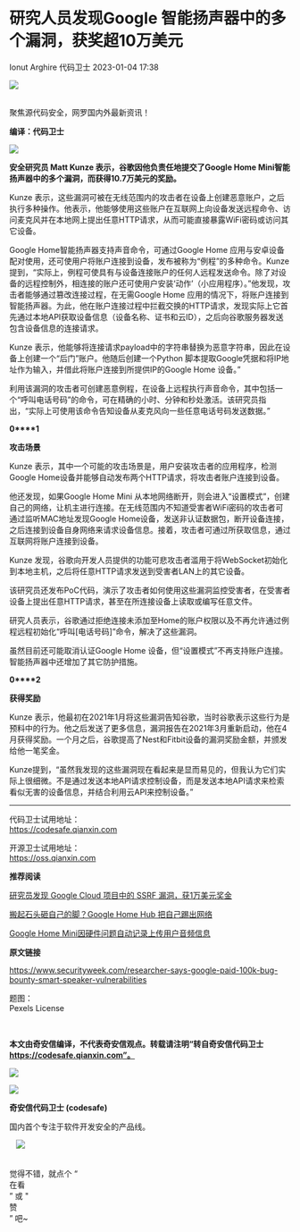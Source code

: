 #  研究人员发现Google 智能扬声器中的多个漏洞，获奖超10万美元   
Ionut Arghire  代码卫士   2023-01-04 17:38  
  
![](https://mmbiz.qpic.cn/mmbiz_gif/Az5ZsrEic9ot90z9etZLlU7OTaPOdibteeibJMMmbwc29aJlDOmUicibIRoLdcuEQjtHQ2qjVtZBt0M5eVbYoQzlHiaw/640?wx_fmt=gif "")  
  
   
聚焦源代码安全，网罗国内外最新资讯！  
  
**编译：代码卫士**  
  
![](https://mmbiz.qpic.cn/mmbiz_gif/oBANLWYScMSfgiamuOvibLI4GvAxMV0iaOSZFDPEATO5HUCkhA6zVrzYQbvT1EMHb3icWnMvH96hOUmGOY6Mx3gicnA/640?wx_fmt=gif "")  
  
**安全研究员 Matt Kunze 表示，谷歌因他负责任地提交了Google Home Mini智能扬声器中的多个漏洞，而获得10.7万美元的奖励。**  
  
  
  
Kunze 表示，这些漏洞可被在无线范围内的攻击者在设备上创建恶意账户，之后执行多种操作。他表示，他能够使用这些账户在互联网上向设备发送远程命令、访问麦克风并在本地网上提出任意HTTP请求，从而可能直接暴露WiFi密码或访问其它设备。  
  
Google Home智能扬声器支持声音命令，可通过Google Home 应用与安卓设备配对使用，还可使用户将账户连接到设备，发布被称为“例程”的多种命令。Kunze提到，“实际上，例程可使具有与设备连接账户的任何人远程发送命令。除了对设备的远程控制外，相连接的账户还可使用户安装‘动作’（小应用程序）。”他发现，攻击者能够通过篡改连接过程，在无需Google Home 应用的情况下，将账户连接到智能扬声器。为此，他在账户连接过程中拦截交换的HTTP请求，发现实际上它首先通过本地API获取设备信息（设备名称、证书和云ID），之后向谷歌服务器发送包含设备信息的连接请求。  
  
Kunze 表示，他能够将连接请求payload中的字符串替换为恶意字符串，因此在设备上创建一个“后门”账户。他随后创建一个Python 脚本提取Google凭据和将IP地址作为输入，并借此将账户连接到所提供IP的Google Home 设备。”  
  
利用该漏洞的攻击者可创建恶意例程，在设备上远程执行声音命令，其中包括一个“呼叫电话号码”的命令，可在精确的小时、分钟和秒处激活。该研究员指出，“实际上可使用该命令告知设备从麦克风向一些任意电话号码发送数据。”  
  
  
**0****1**  
  
**攻击场景**  
  
  
Kunze 表示，其中一个可能的攻击场景是，用户安装攻击者的应用程序，检测Google Home设备并能够自动发布两个HTTP请求，将攻击者账户连接到设备。  
  
他还发现，如果Google Home Mini 从本地网络断开，则会进入“设置模式”，创建自己的网络，让机主进行连接。在无线范围内不知道受害者WiFi密码的攻击者可通过监听MAC地址发现Google Home设备，发送非认证数据包，断开设备连接，之后连接到设备自身网络来请求设备信息。接着，攻击者可通过所获取信息，通过互联网将账户连接到设备。  
  
Kunze 发现，谷歌向开发人员提供的功能可悲攻击者滥用于将WebSocket初始化到本地主机，之后将任意HTTP请求发送到受害者LAN上的其它设备。  
  
该研究员还发布PoC代码，演示了攻击者如何使用这些漏洞监控受害者，在受害者设备上提出任意HTTP请求，甚至在所连接设备上读取或编写任意文件。  
  
研究人员表示，谷歌通过拒绝连接未添加至Home的账户权限以及不再允许通过例程远程初始化“呼叫[电话号码]”命令，解决了这些漏洞。  
  
虽然目前还可能取消认证Google Home 设备，但“设置模式”不再支持账户连接。智能扬声器中还增加了其它防护措施。  
  
  
**0****2**  
  
**获得奖励**  
  
  
Kunze 表示，他最初在2021年1月将这些漏洞告知谷歌，当时谷歌表示这些行为是预料中的行为。他之后发送了更多信息，漏洞报告在2021年3月重新启动，他在4月获得奖励。一个月之后，谷歌提高了Nest和Fitbit设备的漏洞奖励金额，并颁发给他一笔奖金。  
  
Kunze提到，“虽然我发现的这些漏洞现在看起来是显而易见的，但我认为它们实际上很细微。不是通过发送本地API请求控制设备，而是发送本地API请求来检索看似无害的设备信息，并结合利用云API来控制设备。”  
  
  
  
****  
代码卫士试用地址：  
https://codesafe.qianxin.com  
  
开源卫士试用地址：  
https://oss.qianxin.com  
  
  
  
  
  
  
  
  
  
  
  
  
**推荐阅读**  
  
[研究员发现 Google Cloud 项目中的 SSRF 漏洞，获1万美元奖金](http://mp.weixin.qq.com/s?__biz=MzI2NTg4OTc5Nw==&mid=2247509349&idx=3&sn=d8378d91c487794e8bfe850aa68365f2&chksm=ea94940fdde31d19e8694f9162ea55a7fc85f53ad85b655e8d115c73c89b07d83f8967e0c81b&scene=21#wechat_redirect)  
  
  
[搬起石头砸自己的脚？Google Home Hub 把自己踢出网络](http://mp.weixin.qq.com/s?__biz=MzI2NTg4OTc5Nw==&mid=2247488415&idx=3&sn=f709e8a2e8657d51634bf8c28c6296a0&chksm=ea9722f5dde0abe367127d64d083fffcb8326921188f73cef17193d3317dc491074578629045&scene=21#wechat_redirect)  
  
  
[Google Home Mini因硬件问题自动记录上传用户音频信息](http://mp.weixin.qq.com/s?__biz=MzI2NTg4OTc5Nw==&mid=2247485456&idx=1&sn=05023a69ffe855bf6747f9941180c220&chksm=ea97397adde0b06caa2aa329cd34d763da9227da201713df2d1596d1ec5e55d06b66ab106377&scene=21#wechat_redirect)  
  
  
  
  
**原文链接**  
  
https://www.securityweek.com/researcher-says-google-paid-100k-bug-bounty-smart-speaker-vulnerabilities  
  
  
题图：  
Pexels License  
  
‍  
  
  
  
**本文由奇安信编译，不代表奇安信观点。转载请注明“转自奇安信代码卫士 https://codesafe.qianxin.com”。**  
  
  
  
  
![](https://mmbiz.qpic.cn/mmbiz_jpg/oBANLWYScMSf7nNLWrJL6dkJp7RB8Kl4zxU9ibnQjuvo4VoZ5ic9Q91K3WshWzqEybcroVEOQpgYfx1uYgwJhlFQ/640?wx_fmt=jpeg "")  
  
![](https://mmbiz.qpic.cn/mmbiz_jpg/oBANLWYScMSN5sfviaCuvYQccJZlrr64sRlvcbdWjDic9mPQ8mBBFDCKP6VibiaNE1kDVuoIOiaIVRoTjSsSftGC8gw/640?wx_fmt=jpeg "")  
  
**奇安信代码卫士 (codesafe)**  
  
国内首个专注于软件开发安全的产品线。  
  
   ![](https://mmbiz.qpic.cn/mmbiz_gif/oBANLWYScMQ5iciaeKS21icDIWSVd0M9zEhicFK0rbCJOrgpc09iaH6nvqvsIdckDfxH2K4tu9CvPJgSf7XhGHJwVyQ/640?wx_fmt=gif "")  
  
   
觉得不错，就点个 “  
在看  
” 或 "  
赞  
” 吧~  
  
